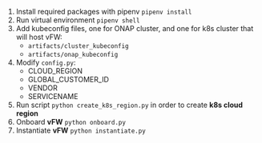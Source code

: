 1. Install required packages with pipenv `pipenv install`
2. Run virtual environment `pipenv shell`
3. Add kubeconfig files, one for ONAP cluster, and one for k8s cluster that will host vFW:
   - `artifacts/cluster_kubeconfig`
   - `artifacts/onap_kubeconfig`
4. Modify `config.py`:
   - CLOUD_REGION
   - GLOBAL_CUSTOMER_ID
   - VENDOR
   - SERVICENAME
5. Run script `python create_k8s_region.py` in order to create **k8s cloud region**   
6. Onboard **vFW** `python onboard.py`
7. Instantiate **vFW** `python instantiate.py`
